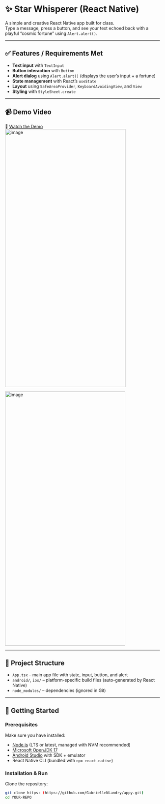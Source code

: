 # ✨ Star Whisperer (React Native)

A simple and creative React Native app built for class.  
Type a message, press a button, and see your text echoed back with a playful “cosmic fortune” using `Alert.alert()`.

---

## ✅ Features / Requirements Met
- **Text input** with `TextInput`
- **Button interaction** with `Button`
- **Alert dialog** using `Alert.alert()` (displays the user’s input + a fortune)
- **State management** with React’s `useState`
- **Layout** using `SafeAreaProvider`, `KeyboardAvoidingView`, and `View`
- **Styling** with `StyleSheet.create`

---

## 📹 Demo Video
🎥 [Watch the Demo]([https://YOUR-UNLISTED-YOUTUBE-LINK-HERE](https://vimeo.com/1110737640/c7b8ede5a6?ts=69610&share=copy))  
<img width="392" height="840" alt="image" src="https://github.com/user-attachments/assets/6dd58bca-5db1-412f-9a9d-6ba7d29b7ed8" />

<img width="391" height="828" alt="image" src="https://github.com/user-attachments/assets/8cb2e137-b35e-4cc0-ae24-c38bbeab45c5" />

---

## 📂 Project Structure
- `App.tsx` – main app file with state, input, button, and alert
- `android/`, `ios/` – platform-specific build files (auto-generated by React Native)
- `node_modules/` – dependencies (ignored in Git)

---

## 🚀 Getting Started

### Prerequisites
Make sure you have installed:
- [Node.js](https://nodejs.org/) (LTS or latest, managed with NVM recommended)
- [Microsoft OpenJDK 17](https://learn.microsoft.com/en-us/java/openjdk/download)
- [Android Studio](https://developer.android.com/studio) with SDK + emulator
- React Native CLI (bundled with `npx react-native`)

### Installation & Run
Clone the repository:
```bash
git clone https: (https://github.com/GabrielleNLandry/appy.git)
cd YOUR-REPO

